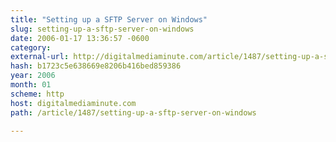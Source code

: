 ```yaml
---
title: "Setting up a SFTP Server on Windows"
slug: setting-up-a-sftp-server-on-windows
date: 2006-01-17 13:36:57 -0600
category: 
external-url: http://digitalmediaminute.com/article/1487/setting-up-a-sftp-server-on-windows
hash: b1723c5e638669e8206b416bed859386
year: 2006
month: 01
scheme: http
host: digitalmediaminute.com
path: /article/1487/setting-up-a-sftp-server-on-windows

---
```



